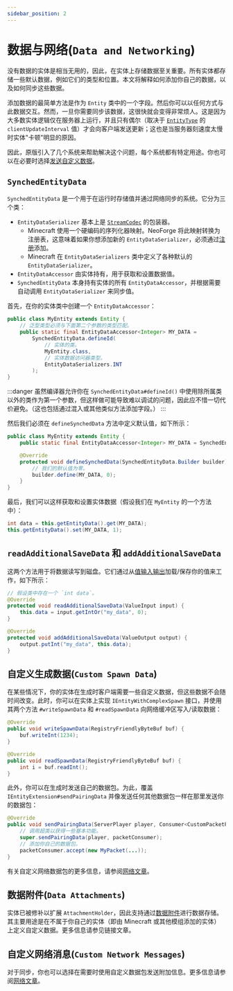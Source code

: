 ```yaml
---
sidebar_position: 2
---
```

# **数据与网络**(`Data and Networking`)

没有数据的实体是相当无用的，因此，在实体上存储数据至关重要。所有实体都存储一些默认数据，例如它们的类型和位置。本文将解释如何添加你自己的数据，以及如何同步这些数据。

添加数据的最简单方法是作为 `Entity` 类中的一个字段。然后你可以以任何方式与此数据交互。然而，一旦你需要同步该数据，这很快就会变得非常烦人。这是因为大多数实体逻辑仅在服务器上运行，并且只有偶尔（取决于 [`EntityType`][entitytype] 的 `clientUpdateInterval` 值）才会向客户端发送更新；这也是当服务器刻速度太慢时实体"卡顿"明显的原因。

因此，原版引入了几个系统来帮助解决这个问题，每个系统都有特定用途。你也可以在必要时选择[发送自定义数据][custom]。

## `SynchedEntityData`

`SynchedEntityData` 是一个用于在运行时存储值并通过网络同步的系统。它分为三个类：

- `EntityDataSerializer` 基本上是 [`StreamCodec`][streamcodec] 的包装器。
    - Minecraft 使用一个硬编码的序列化器映射。NeoForge 将此映射转换为注册表，这意味着如果你想添加新的 `EntityDataSerializer`，必须通过[注册][registration]添加。
    - Minecraft 在 `EntityDataSerializers` 类中定义了各种默认的 `EntityDataSerializer`。
- `EntityDataAccessor` 由实体持有，用于获取和设置数据值。
- `SynchedEntityData` 本身持有实体的所有 `EntityDataAccessor`，并根据需要自动调用 `EntityDataSerializer` 来同步值。

首先，在你的实体类中创建一个 `EntityDataAccessor`：

```java
public class MyEntity extends Entity {
    // 泛型类型必须与下面第二个参数的类型匹配。
    public static final EntityDataAccessor<Integer> MY_DATA =
        SynchedEntityData.defineId(
            // 实体的类。
            MyEntity.class,
            // 实体数据访问器类型。
            EntityDataSerializers.INT
        );
}
```

:::danger
虽然编译器允许你在 `SynchedEntityData#defineId()` 中使用除所属类以外的类作为第一个参数，但这样做可能导致难以调试的问题，因此应不惜一切代价避免。（这也包括通过混入或其他类似方法添加字段。）
:::

然后我们必须在 `defineSynchedData` 方法中定义默认值，如下所示：

```java
public class MyEntity extends Entity {
    public static final EntityDataAccessor<Integer> MY_DATA = SynchedEntityData.defineId(MyEntity.class, EntityDataSerializers.INT);

    @Override
    protected void defineSynchedData(SynchedEntityData.Builder builder) {
        // 我们的默认值为零。
        builder.define(MY_DATA, 0);
    }
}
```

最后，我们可以这样获取和设置实体数据（假设我们在 `MyEntity` 的一个方法中）：

```java
int data = this.getEntityData().get(MY_DATA);
this.getEntityData().set(MY_DATA, 1);
```

## `readAdditionalSaveData` 和 `addAdditionalSaveData`

这两个方法用于将数据读写到磁盘。它们通过从[值输入输出][valueio]加载/保存你的值来工作，如下所示：

```java
// 假设类中存在一个 `int data`。
@Override
protected void readAdditionalSaveData(ValueInput input) {
    this.data = input.getIntOr("my_data", 0);
}

@Override
protected void addAdditionalSaveData(ValueOutput output) {
    output.putInt("my_data", this.data);
}
```

## **自定义生成数据**(`Custom Spawn Data`)

在某些情况下，你的实体在生成时客户端需要一些自定义数据，但这些数据不会随时间改变。此时，你可以在实体上实现 `IEntityWithComplexSpawn` 接口，并使用其两个方法 `#writeSpawnData` 和 `#readSpawnData` 向网络缓冲区写入/读取数据：

```java
@Override
public void writeSpawnData(RegistryFriendlyByteBuf buf) {
    buf.writeInt(1234);
}

@Override
public void readSpawnData(RegistryFriendlyByteBuf buf) {
    int i = buf.readInt();
}
```

此外，你可以在生成时发送自己的数据包。为此，覆盖 `IEntityExtension#sendPairingData` 并像发送任何其他数据包一样在那里发送你的数据包：

```java
@Override
public void sendPairingData(ServerPlayer player, Consumer<CustomPacketPayload> packetConsumer) {
    // 调用超类以获得一些基本功能。
    super.sendPairingData(player, packetConsumer);
    // 添加你自己的数据包。
    packetConsumer.accept(new MyPacket(...));
}
```

有关自定义网络数据包的更多信息，请参阅[网络文章][networking]。

## **数据附件**(`Data Attachments`)

实体已被修补以扩展 `AttachmentHolder`，因此支持通过[数据附件][attachment]进行数据存储。其主要用途是在不属于你自己的实体（即由 Minecraft 或其他模组添加的实体）上定义自定义数据。更多信息请参见链接文章。

## **自定义网络消息**(`Custom Network Messages`)

对于同步，你也可以选择在需要时使用自定义数据包发送附加信息。更多信息请参阅[网络文章][networking]。

[attachment]: ../datastorage/attachments.md
[custom]: #custom-network-messages
[entitytype]: index.md#entitytype
[networking]: ../networking/index.md
[registration]: ../concepts/registries.md#methods-for-registering
[streamcodec]: ../networking/streamcodecs.md
[valueio]: ../datastorage/valueio.md